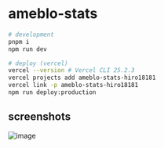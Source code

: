 # ameblo-stats

```sh
# development
pnpm i
npm run dev

# deploy (vercel)
vercel --version # Vercel CLI 25.2.3
vercel projects add ameblo-stats-hiro18181
vercel link -p ameblo-stats-hiro18181
npm run deploy:production
```

## screenshots

![image](https://user-images.githubusercontent.com/4232207/183258347-53ddb0f1-4bd0-4221-8b5d-f9ce9d47241f.png)
